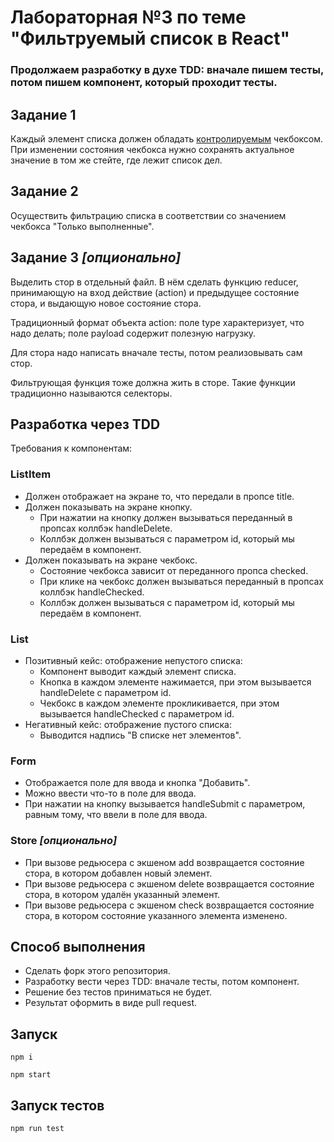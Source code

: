 # Лабораторная №3 по теме "Фильтруемый список в React"
### Продолжаем разработку в духе TDD: вначале пишем тесты, потом пишем компонент, который проходит тесты.

## Задание 1
Каждый элемент списка должен обладать [контролируемым](https://reactjs.org/docs/forms.html#controlled-components)
чекбоксом. При изменении состояния чекбокса нужно сохранять актуальное значение в том же стейте, где лежит список
дел.

## Задание 2
Осуществить фильтрацию списка в соответствии со значением чекбокса "Только выполненные".

## Задание 3 _[опционально]_
Выделить стор в отдельный файл. В нём сделать функцию reducer, принимающую на вход действие (action) и предыдущее
состояние стора, и выдающую новое состояние стора.

Традиционный формат объекта action: поле type характеризует, что надо делать; поле payload содержит полезную нагрузку.

Для стора надо написать вначале тесты, потом реализовывать сам стор.

Фильтрующая функция тоже должна жить в сторе. Такие функции традиционно называются селекторы.


## Разработка через TDD
Требования к компонентам:

### ListItem
* Должен отображает на экране то, что передали в пропсе title.
* Должен показывать на экране кнопку.
  * При нажатии на кнопку должен вызываться переданный в пропсах коллбэк handleDelete.
  * Коллбэк должен вызываться с параметром id, который мы передаём в компонент.
* Должен показывать на экране чекбокс.
  * Состояние чекбокса зависит от переданного пропса checked.
  * При клике на чекбокс должен вызываться переданный в пропсах коллбэк handleChecked.
  * Коллбэк должен вызываться с параметром id, который мы передаём в компонент.

### List
* Позитивный кейс: отображение непустого списка:
  * Компонент выводит каждый элемент списка.
  * Кнопка в каждом элементе нажимается, при этом вызывается handleDelete с параметром id.
  * Чекбокс в каждом элементе прокликивается, при этом вызывается handleChecked с параметром id.
* Негативный кейс: отображение пустого списка:
  * Выводится надпись "В списке нет элементов".

### Form
* Отображается поле для ввода и кнопка "Добавить".
* Можно ввести что-то в поле для ввода.
* При нажатии на кнопку вызывается handleSubmit с параметром,
  равным тому, что ввели в поле для ввода.

### Store _[опционально]_
* При вызове редьюсера с экшеном add возвращается состояние стора, в котором добавлен новый элемент.
* При вызове редьюсера с экшеном delete возвращается состояние стора, в котором удалён указанный элемент.
* При вызове редьюсера с экшеном check возвращается состояние стора, в котором состояние указанного элемента изменено.

## Способ выполнения
* Сделать форк этого репозитория. 
* Разработку вести через TDD: вначале тесты, потом компонент.
* Решение без тестов приниматься не будет.
* Результат оформить в виде pull request.

## Запуск
```
npm i
```

```
npm start
```

## Запуск тестов
```npm run test```
